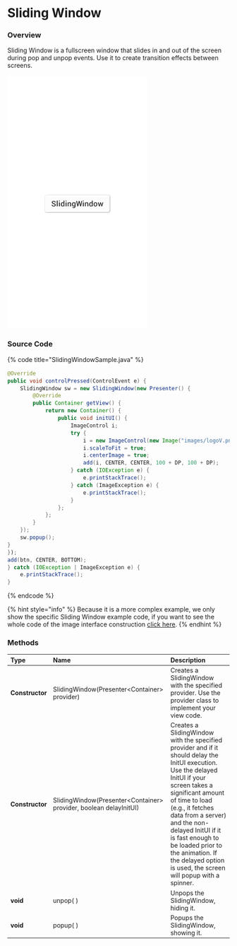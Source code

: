 # Sliding Window

### **Overview**

Sliding Window is a fullscreen window that slides in and out of the screen during pop and unpop events. Use it to create transition effects between screens.

![](../../.gitbook/assets/slidingwindow.gif)

### Source Code

{% code title="SlidingWindowSample.java" %}
```java
@Override
public void controlPressed(ControlEvent e) {
    SlidingWindow sw = new SlidingWindow(new Presenter() {
        @Override
        public Container getView() {
            return new Container() {
                public void initUI() {
                    ImageControl i;
                    try {
                        i = new ImageControl(new Image("images/logoV.png"));
                        i.scaleToFit = true;
                        i.centerImage = true;
                        add(i, CENTER, CENTER, 100 + DP, 100 + DP);
                    } catch (IOException e) {
                        e.printStackTrace();
                    } catch (ImageException e) {
                        e.printStackTrace();
                    }
                };
            };
        }
    });
    sw.popup();
}
});
add(btn, CENTER, BOTTOM);
} catch (IOException | ImageException e) {
    e.printStackTrace();
}
```
{% endcode %}

{% hint style="info" %}
Because it is a more complex example, we only show the specific Sliding Window example code, if you want to see the whole code of the image interface construction [click here](https://github.com/TotalCross/TCSample/blob/master/src/main/java/totalcross/sample/components/Home.java).
{% endhint %}

### Methods

| Type | Name | Description |
| :--- | :--- | :--- |
| **Constructor** | SlidingWindow\(Presenter&lt;Container&gt; provider\) | Creates a SlidingWindow with the specified provider. Use the provider class to implement your view code. |
| **Constructor** | SlidingWindow\(Presenter&lt;Container&gt; provider, boolean delayInitUI\) | Creates a SlidingWindow with the specified provider and if it should delay the InitUI execution. Use the delayed InitUI if your screen takes a significant amount of time to load \(e.g., it fetches data from a server\) and the non-delayed InitUI if it is fast enough to be loaded prior to the animation. If the delayed option is used, the screen will popup with a spinner. |
| **void** | unpop\( \) | Unpops the SlidingWindow, hiding it. |
| **void** | popup\( \) | Popups the SlidingWindow, showing it. |

